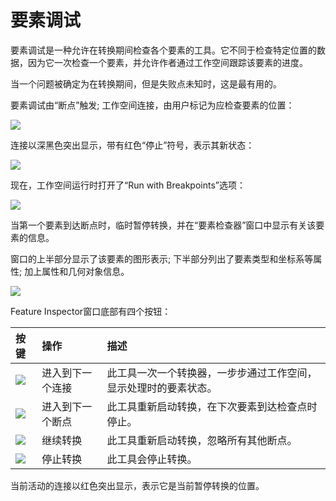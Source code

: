 # 要素调试

要素调试是一种允许在转换期间检查各个要素的工具。它不同于检查特定位置的数据，因为它一次检查一个要素，并允许作者通过工作空间跟踪该要素的进度。

当一个问题被确定为在转换期间，但是失败点未知时，这是最有用的。

要素调试由“断点”触发; 工作空间连接，由用户标记为应检查要素的位置：

[![](../../.gitbook/assets/img5.058.addbreakpoint.png)](https://github.com/safesoftware/FMETraining/blob/Desktop-Basic-2018/DesktopBasic5BestPractice/Images/Img5.058.AddBreakpoint.png)

连接以深黑色突出显示，带有红色“停止”符号，表示其新状态：

[![](../../.gitbook/assets/img5.059.breakpointoncanvas.png)](https://github.com/safesoftware/FMETraining/blob/Desktop-Basic-2018/DesktopBasic5BestPractice/Images/Img5.059.BreakpointOnCanvas.png)

现在，工作空间运行时打开了“Run with Breakpoints”选项：

[![](../../.gitbook/assets/img5.060.runwithbreakpoint.png)](https://github.com/safesoftware/FMETraining/blob/Desktop-Basic-2018/DesktopBasic5BestPractice/Images/Img5.060.RunWithBreakpoint.png)

当第一个要素到达断点时，临时暂停转换，并在“要素检查器”窗口中显示有关该要素的信息。

窗口的上半部分显示了该要素的图形表示; 下半部分列出了要素类型和坐标系等属性; 加上属性和几何对象信息。

[![](../../.gitbook/assets/img5.061.inspectiondialog.png)](https://github.com/safesoftware/FMETraining/blob/Desktop-Basic-2018/DesktopBasic5BestPractice/Images/Img5.061.InspectionDialog.png)

Feature Inspector窗口底部有四个按钮：

| 按键 | 操作 | 描述 |
| :--- | :--- | :--- |
| [![](../../.gitbook/assets/img5.062.inspectiondialognextstepicon.png)](https://github.com/safesoftware/FMETraining/blob/Desktop-Basic-2018/DesktopBasic5BestPractice/Images/Img5.062.InspectionDialogNextStepIcon.png) | 进入到下一个连接 | 此工具一次一个转换器，一步步通过工作空间，显示处理时的要素状态。 |
| [![](../../.gitbook/assets/img5.063.inspectiondialognextbreakpointicon.png)](https://github.com/safesoftware/FMETraining/blob/Desktop-Basic-2018/DesktopBasic5BestPractice/Images/Img5.063.InspectionDialogNextBreakpointIcon.png) | 进入到下一个断点 | 此工具重新启动转换，在下次要素到达检查点时停止。 |
| [![](../../.gitbook/assets/img5.064.inspectiondialogplayicon.png)](https://github.com/safesoftware/FMETraining/blob/Desktop-Basic-2018/DesktopBasic5BestPractice/Images/Img5.064.InspectionDialogPlayIcon.png) | 继续转换 | 此工具重新启动转换，忽略所有其他断点。 |
| [![](../../.gitbook/assets/img5.065.inspectiondialogrunicon.png)](https://github.com/safesoftware/FMETraining/blob/Desktop-Basic-2018/DesktopBasic5BestPractice/Images/Img5.065.InspectionDialogRunIcon.png) | 停止转换 | 此工具会停止转换。 |

当前活动的连接以红色突出显示，表示它是当前暂停转换的位置。

